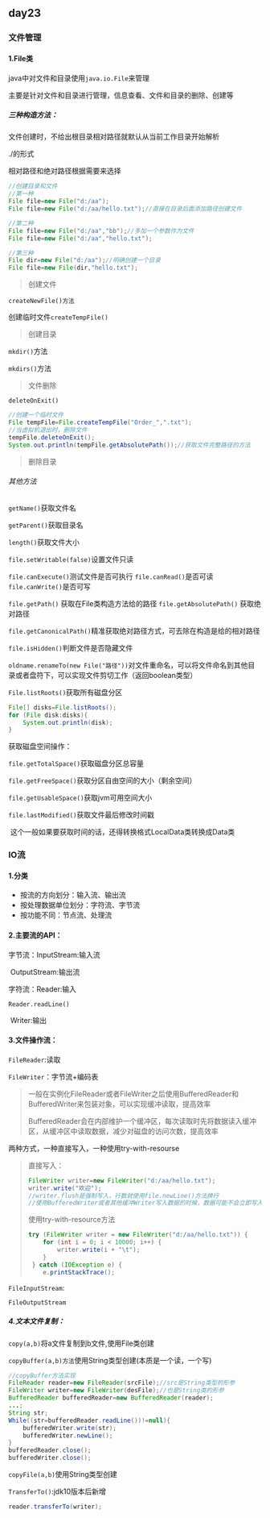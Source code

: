## day23

### 文件管理

#### 1.File类

java中对文件和目录使用`java.io.File`来管理

主要是针对文件和目录进行管理，信息查看、文件和目录的删除、创建等

##### 三种构造方法：

文件创建时，不给出根目录相对路径就默认从当前工作目录开始解析

./的形式

相对路径和绝对路径根据需要来选择

```java
//创建目录和文件
//第一种
File file=new File("d:/aa");
File file=new File("d:/aa/hello.txt");//直接在目录后面添加路径创建文件

//第二种
File file=new File("d:/aa","bb");//多加一个参数作为文件
File file=new File("d:/aa","hello.txt");

//第三种
File dir=new File("d:/aa");//明确创建一个目录
File file=new File(dir,"hello.txt");
```

> 创建文件

`createNewFile()方法`

创建临时文件`createTempFile()`



> 创建目录

`mkdir()`方法

`mkdirs()`方法



> 文件删除

`deleteOnExit()`

```java
//创建一个临时文件
File tempFile=File.createTempFile("Order_",".txt");
//当虚拟机退出时，删除文件
tempFile.deleteOnExit();
System.out.println(tempFile.getAbsolutePath());//获取文件完整路径的方法
```



> 删除目录



###### 其他方法

`getName()`获取文件名

`getParent()`获取目录名

`length()`获取文件大小		

`file.setWritable(false)`设置文件只读

`file.canExecute()`测试文件是否可执行     `file.canRead()`是否可读       `file.canWrite()`是否可写

`file.getPath()`  获取在File类构造方法给的路径      `file.getAbsolutePath()` 获取绝对路径    

`file.getCanonicalPath()`精准获取绝对路径方式，可去除在构造是给的相对路径

`file.isHidden()`判断文件是否隐藏文件

`oldname.renameTo(new File("路径"))`对文件重命名，可以将文件命名到其他目录或者盘符下，可以实现文件剪切工作（返回boolean类型）

`File.listRoots()`获取所有磁盘分区

```java
File[] disks=File.listRoots();
for (File disk:disks){
    System.out.println(disk);
}
```

获取磁盘空间操作：

`file.getTotalSpace()`获取磁盘分区总容量

`file.getFreeSpace()`获取分区自由空间的大小（剩余空间）

`file.getUsableSpace()`获取jvm可用空间大小

`file.lastModified()`获取文件最后修改时间戳

​			这个一般如果要获取时间的话，还得转换格式LocalData类转换成Data类



### IO流

#### 1.分类

- 按流的方向划分：输入流、输出流
- 按处理数据单位划分：字符流、字节流
- 按功能不同：节点流、处理流

#### 2.主要流的API：

字节流：InputStream:输入流

​				OutputStream:输出流

字符流：Reader:输入

`Reader.readLine()`

​				Writer:输出

#### 3.文件操作流：

`FileReader`:读取

`FileWriter`：字节流+编码表

> 一般在实例化FileReader或者FileWriter之后使用BufferedReader和BufferedWriter来包装对象，可以实现缓冲读取，提高效率
>
> BufferedReader会在内部维护一个缓冲区，每次读取时先将数据读入缓冲区，从缓冲区中读取数据，减少对磁盘的访问次数，提高效率

<!--文件写入-->

两种方式，一种直接写入，一种使用try-with-resourse

> 直接写入：
>
> ```java
> FileWriter writer=new FileWriter("d:/aa/hello.txt");
> writer.write("欢迎");
> //writer.flush是强制写入，行数就使用file.newLine()方法换行
> //使用BufferedWriter或者其他缓冲Writer写入数据的时候，数据可能不会立即写入目标文件，相反，数据可能会缓冲在内存中，提高性能并减少写入操作的数量，使用flush强制将缓冲区中的所有数据（在这之前的）写入文件，而不是等缓冲区自动刷新
> ```
>
> 使用try-with-resource方法
>
> ```java
> try (FileWriter writer = new FileWriter("d:/aa/hello.txt")) {
>     for (int i = 0; i < 10000; i++) {
>         writer.write(i + "\t");
>     }
>  } catch (IOException e) {
>     e.printStackTrace();
> ```



`FileInputStream`:

`FileOutputStream`



##### 4.文本文件复制：

`copy(a,b)`将a文件复制到b文件,使用File类创建

`copyBuffer(a,b)方法`使用String类型创建(本质是一个读，一个写)

```java
//copyBuffer方法实现
FileReader reader=new FileReader(srcFile);//src是String类型的形参
FileWriter writer=new FileWriter(desFile);//也是String类的形参
BufferedReader bufferedReader=new BufferedReader(reader);
...;
String str;
While((str=bufferedReader.readLine())!=null){
    bufferedWriter.write(str);
    bufferedWriter.newLine();
}
bufferedReader.close();
bufferedWriter.close();
```

`copyFile(a,b)`使用String类型创建

`TransferTo()`:jdk10版本后新增

```java
reader.transferTo(writer);
```

